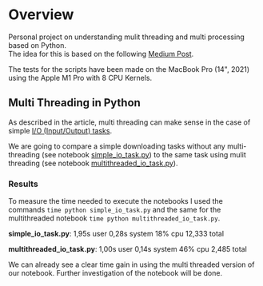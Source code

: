 # Overview

Personal project on understanding mulit threading and multi processing based on Python. \
The idea for this is based on the following [Medium Post](https://towardsdatascience.com/multithreading-multiprocessing-python-180d0975ab29).

The tests for the scripts have been made on the MacBook Pro (14", 2021) using the Apple M1 Pro with 8 CPU Kernels. 

## Multi Threading in Python

As described in the article, multi threading can make sense in the case of simple [I/O (Input/Output) tasks](https://en.wikipedia.org/wiki/I/O_bound).

We are going to compare a simple downloading tasks without any multi-threading (see notebook [simple_io_task.py](https://github.com/johanneseder711/mul/blob/main/simple_io_task.py)) to the same task using mulit threading (see notebook [multithreaded_io_task.py](https://github.com/johanneseder711/mul/blob/main/multithreaded_io_task.py)).

### Results

To measure the time needed to execute the notebooks I used the commands `time python simple_io_task.py` and the same for the multithreaded notebook `time python multithreaded_io_task.py`.

__simple_io_task.py__: 1,95s user 0,28s system 18% cpu 12,333 total

__multithreaded_io_task.py__: 1,00s user 0,14s system 46% cpu 2,485 total

We can already see a clear time gain in using the multi threaded version of our notebook. Further investigation of the notebook will be done.

